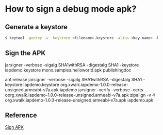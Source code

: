 # How to sign a debug mode apk?

## Generate a keystore
```Bash
$ keytool -genkey -v -keystore <filename>.keystore -alias <key-name> -keyalg RSA -keysize 2048 -validity 10000
```

## Sign the APK
jarsigner -verbose -sigalg SHA1withRSA -digestalg SHA1 -keystore iapdemo.keystore mono.samples.helloworld.apk publishingdoc

ant release
jarsigner -verbose -sigalg SHA1withRSA -digestalg SHA1 -keystore iapdemo.keystore org.xwalk.iapdemo-1.0.0-release-unsigned.armeabi-v7a.apk iapdemo
jarsigner -verify -verbose -certs oorg.xwalk.iapdemo-1.0.0-release-unsigned.armeabi-v7a.apk
zipalign -v 4 org.xwalk.iapdemo-1.0.0-release-unsigned.armeabi-v7a.apk iapdemo.apk


## Reference
[Sign APK](http://developer.android.com/tools/publishing/app-signing.html)